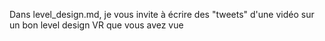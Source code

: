 
Dans level_design.md, je vous invite à écrire des "tweets" d'une vidéo sur un bon level design VR que vous avez vue
